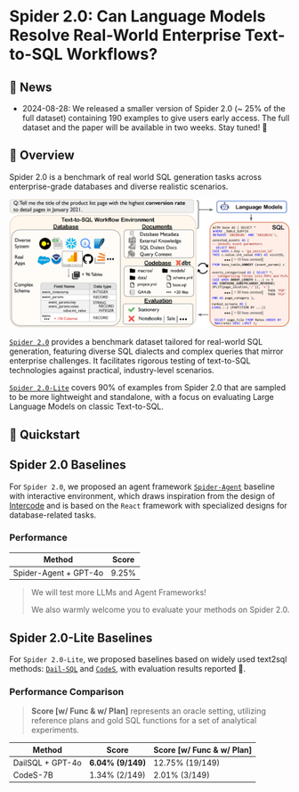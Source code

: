 # Spider 2.0: Can Language Models Resolve Real-World Enterprise Text-to-SQL Workflows?


## 📰 News

- 2024-08-28: We released a smaller version of Spider 2.0 (~ 25% of the full dataset) containing 190 examples to give users early access. The full dataset and the paper will be available in two weeks. Stay tuned! 🤗

## 👋 Overview

Spider 2.0 is a benchmark of real world SQL generation tasks across enterprise-grade databases and diverse realistic scenarios.

![Local Image](./assets/Spider2.png)

[`Spider 2.0`](https://github.com/xlang-ai/Spider2/tree/main/spider2) provides a benchmark dataset tailored for real-world SQL generation, featuring diverse SQL dialects and complex queries that mirror enterprise challenges. It facilitates rigorous testing of text-to-SQL technologies against practical, industry-level scenarios.

[`Spider 2.0-Lite`](https://github.com/xlang-ai/Spider2/tree/main/spider2-lite) covers 90% of examples from Spider 2.0 that are sampled to be more lightweight and standalone, with a focus on evaluating Large Language Models on classic Text-to-SQL.


<!-- ### Why Spider 2.0?
Spider 2.0 addresses the pressing challenges in SQL generation encountered in real industrial settings. Unlike previous benchmarks, Spider 2.0 offers a more realistic and challenging dataset, reflecting the complexity and diversity of real-world database schemas and intricate SQL logic. 

Spider 2.0 includes 600 examples (expected), encompassing diverse SQL generation scenarios derived from enterprise-grade databases across various fields. Additionally, Spider 2.0 introduces project-level SQL generation tasks that mimic real data transformation projects, offering a practical, industry-relevant challenge for researchers. -->


## 🚀 Quickstart


## Spider 2.0 Baselines

For `Spider 2.0`, we proposed an agent framework [`Spider-Agent`](https://github.com/xlang-ai/Spider2/tree/main/spider-agent) baseline with interactive environment, which draws inspiration from the design of [Intercode](https://github.com/princeton-nlp/intercode) and is based on the `React` framework with specialized designs for database-related tasks.

### Performance


| Method                     | Score |
| -------------------------- | ---- |
| Spider-Agent + GPT-4o   | 9.25% |

> We will test more LLMs and Agent Frameworks! 
>
> We also warmly welcome you to evaluate your methods on Spider 2.0.


## Spider 2.0-Lite Baselines

For `Spider 2.0-Lite`, we proposed baselines based on widely used text2sql methods: [`Dail-SQL`](https://github.com/xlang-ai/Spider2/blob/main/spider2-baselines/DailSQL/README.md) and [`CodeS`](https://github.com/xlang-ai/Spider2/tree/main/spider2-baselines/CodeS/README.md), with evaluation results reported :test_tube:.

### Performance Comparison

> **Score [w/ Func & w/ Plan]** represents an oracle setting, utilizing reference plans and gold SQL functions for a set of analytical experiments.


| Method                  | Score   |    Score  [w/ Func & w/ Plan]     |
| -------------------------- | ---- | -------------------------
| DailSQL + GPT-4o |  **6.04% (9/149)** |   12.75% (19/149)        |
| CodeS-7B      | 1.34% (2/149) |   2.01% (3/149)            |


